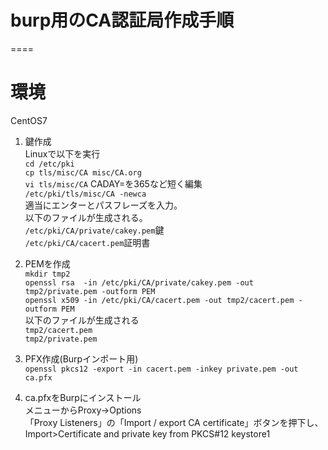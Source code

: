 # burp用のCA認証局作成手順
====
# 環境
CentOS7

1. 鍵作成  
    Linuxで以下を実行  
    `cd /etc/pki`  
    `cp tls/misc/CA misc/CA.org`  
    `vi tls/misc/CA`  CADAY=を365など短く編集  
    `/etc/pki/tls/misc/CA -newca`  
    適当にエンターとパスフレーズを入力。  
    以下のファイルが生成される。  
    `/etc/pki/CA/private/cakey.pem`鍵  
    `/etc/pki/CA/cacert.pem`証明書  

2. PEMを作成  
    `mkdir tmp2`  
    `openssl rsa  -in /etc/pki/CA/private/cakey.pem -out tmp2/private.pem -outform PEM`  
    `openssl x509 -in /etc/pki/CA/cacert.pem -out tmp2/cacert.pem -outform PEM`  
    以下のファイルが生成される  
    `tmp2/cacert.pem`  
    `tmp2/private.pem`  

3. PFX作成(Burpインポート用)  
    `openssl pkcs12 -export -in cacert.pem -inkey private.pem -out ca.pfx`  

4. ca.pfxをBurpにインストール  
    メニューからProxy->Options  
    「Proxy Listeners」の「Import / export CA certificate」ボタンを押下し、Import>Certificate and private key from PKCS#12 keystore1  

    
